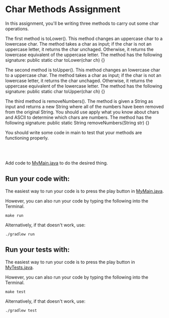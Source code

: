 # Char Methods Assignment

In this assignment, you'll be writing three methods to carry out some char operations. 

The first method is toLower(). This method changes an uppercase char to a lowercase char. The method takes a char as input; if the char is not an uppercase letter, it returns the char unchaged. Otherwise, it returns the lowercase equivalent of the uppercase letter. The method has the following signature: public static char toLower(char ch) {}

The second method is toUpper(). This method changes an lowercase char to a uppercase char. The method takes a char as input; if the char is not an lowercase letter, it returns the char unchaged. Otherwise, it returns the uppercase equivalent of the lowercase letter. The method has the following signature: public static char toUpper(char ch) {}

The third method is removeNumbers(). The method is given a String as input and returns a new String where all of the numbers have been removed from the original String. You should use apply what you know about chars and ASCII to determine which chars are numbers. The method has the following signature: public static String removeNumbers(String str) {}

You should write some code in main to test that your methods are functioning properly.

<br />
<br />

Add code to [MyMain.java](src/main/java/MyMain.java) to do the desired thing.

## Run your code with:
The easiest way to run your code is to press the play button in [MyMain.java](src/main/java/MyMain.java).

However, you can also run your code by typing the following into the Terminal.

```shell script
make run
```

Alternatively, if that doesn't work, use:

```shell script
./gradlew run
```

## Run your tests with:
The easiest way to run your code is to press the play button in [MyTests.java](src/test/java/MyTests.java).

However, you can also run your code by typing the following into the Terminal.

```shell script
make test
```

Alternatively, if that doesn't work, use:

```shell script
./gradlew test
```